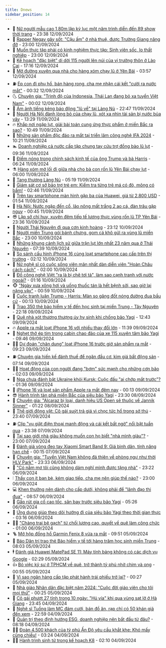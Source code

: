 ```yaml
---
title: Dnews
sidebar_position: 14
---
```


<!-- dantri-dnews:START -->
- 🤠 [Nữ người mẫu cao 1,80m lập kỷ lục một năm trình diễn đến 89 show thời trang](https://dantri.com.vn/giai-tri/nu-nguoi-mau-cao-180m-lap-ky-luc-mot-nam-trinh-dien-den-89-show-thoi-trang-20240830144648571.htm) - 23:38 12/09/2024
- 🌈 [Rapper Negav gây sốt: &quot;Cậu ấm&quot; ở nhà thuê, được Trường Giang nâng đỡ](https://dantri.com.vn/giai-tri/rapper-negav-gay-sot-cau-am-o-nha-thue-duoc-truong-giang-nang-do-20240909042907511.htm) - 23:00 12/09/2024
- 🐎 [Muốn thực tập phải có kinh nghiệm thực tập: Sinh viên sốc, lo thất nghiệp](https://dantri.com.vn/giao-duc/muon-thuc-tap-phai-co-kinh-nghiem-thuc-tap-sinh-vien-soc-lo-that-nghiep-20240912131256258.htm) - 23:00 12/09/2024
- 👹 [Kế hoạch &quot;đặc biệt&quot; di dời 115 người lên núi của vị trưởng thôn ở Lào Cai](https://dantri.com.vn/xa-hoi/ke-hoach-dac-biet-di-doi-115-nguoi-len-nui-cua-vi-truong-thon-o-lao-cai-20240912225858801.htm) - 17:16 12/09/2024
- 🫶 [Mở đường xuyên qua nhà cho hàng xóm chạy lũ ở Yên Bái](https://dantri.com.vn/xa-hoi/mo-duong-xuyen-qua-nha-cho-hang-xom-chay-lu-o-yen-bai-20240912100245134.htm) - 03:57 12/09/2024
- ⛽️ [Ép con đi phụ hồ, bán hàng rong, cha mẹ nhận cái kết &quot;cười ra nước mắt&quot;](https://dantri.com.vn/giao-duc/ep-con-di-phu-ho-ban-hang-rong-cha-me-nhan-cai-ket-cuoi-ra-nuoc-mat-20240911095058971.htm) - 00:32 12/09/2024
- 🌜 [Chuyên gia: &quot;Trình độ của Indonesia, Thái Lan đang bỏ xa tuyển Việt Nam&quot;](https://dantri.com.vn/the-thao/chuyen-gia-trinh-do-cua-indonesia-thai-lan-dang-bo-xa-tuyen-viet-nam-20240912010906147.htm) - 00:02 12/09/2024
- 💪 [Ám ảnh tiếng kẻng báo động &quot;lũ về&quot; tại Làng Nủ](https://dantri.com.vn/xa-hoi/am-anh-tieng-keng-bao-dong-lu-ve-tai-lang-nu-20240912001951460.htm) - 22:47 11/09/2024
- 🎊 [Người Hà Nội đành lòng bỏ của chạy lũ, xót xa nhìn tài sản bị nước bủa vây](https://dantri.com.vn/doi-song/nguoi-ha-noi-danh-long-bo-cua-chay-lu-xot-xa-nhin-tai-san-bi-nuoc-bua-vay-20240911200832069.htm) - 13:29 11/09/2024
- 🔥 [Khắp nơi ngập lụt, giải bài toán cung ứng thực phẩm ở miền Bắc ra sao?](https://dantri.com.vn/kinh-doanh/khap-noi-ngap-lut-giai-bai-toan-cung-ung-thuc-pham-o-mien-bac-ra-sao-20240911173221139.htm) - 10:49 11/09/2024
- 👀 [Những sản phẩm độc đáo ra mắt tại triển lãm công nghệ IFA 2024](https://dantri.com.vn/suc-manh-so/nhung-san-pham-doc-dao-ra-mat-tai-trien-lam-cong-nghe-ifa-2024-20240911154635652.htm) - 10:21 11/09/2024
- 🏊 [Doanh nghiệp cả nước cấp tập chung tay cứu trợ đồng bào lũ lụt](https://dantri.com.vn/kinh-doanh/doanh-nghiep-ca-nuoc-cap-tap-chung-tay-cuu-tro-dong-bao-lu-lut-20240911154516824.htm) - 09:36 11/09/2024
- 🥸 [Điểm nóng trong chính sách kinh tế của ông Trump và bà Harris](https://dantri.com.vn/kinh-doanh/diem-nong-trong-chinh-sach-kinh-te-cua-ong-trump-va-ba-harris-20240911012057017.htm) - 06:24 11/09/2024
- ⚗️ [Hàng xóm mở lối đi giữa nhà cho bà con rốn lũ Yên Bái chạy lụt](https://dantri.com.vn/xa-hoi/hang-xom-mo-loi-di-giua-nha-cho-ba-con-ron-lu-yen-bai-chay-lut-20240911113454672.htm) - 06:00 11/09/2024
- 🐲 [Tang thương Làng Nủ](https://dantri.com.vn/xa-hoi/tang-thuong-lang-nu-20240911112657439.htm) - 05:19 11/09/2024
- 🌁 [Giám sát cơ sở bảo trợ trẻ em: Kiểm tra từng trẻ má có đỏ, mông có bầm!](https://dantri.com.vn/an-sinh/giam-sat-co-so-bao-tro-tre-em-kiem-tra-tung-tre-ma-co-do-mong-co-bam-20240910131737564.htm) - 02:46 11/09/2024
- 🧐 [Trên tay smartphone màn hình gập ba của Huawei, giá từ 2.800 USD](https://dantri.com.vn/suc-manh-so/tren-tay-smartphone-man-hinh-gap-ba-cua-huawei-gia-tu-2800-usd-20240911085111296.htm) - 01:54 11/09/2024
- 👹 [Hà Nội: Nước ngập đến cổ, lão nông mất trắng 2 ao cá, đàn trâu gặp nguy](https://dantri.com.vn/lao-dong-viec-lam/ha-noi-nuoc-ngap-den-co-lao-nong-mat-trang-2-ao-ca-dan-trau-gap-nguy-20240911070122103.htm) - 00:45 11/09/2024
- 😎 [Lập sở chỉ huy, xuyên đêm tiếp tế lương thực vùng rốn lũ TP Yên Bái](https://dantri.com.vn/xa-hoi/lap-so-chi-huy-xuyen-dem-tiep-te-luong-thuc-vung-ron-lu-tp-yen-bai-20240911023505616.htm) - 23:36 10/09/2024
- 🤭 [Người Thái Nguyên đi qua cơn kinh hoàng](https://dantri.com.vn/xa-hoi/nguoi-thai-nguyen-di-qua-con-kinh-hoang-20240911001709757.htm) - 23:12 10/09/2024
- 🦣 [Người miền Trung gói bánh chưng, gom cá khô gửi ra vùng lũ miền Bắc](https://dantri.com.vn/an-sinh/nguoi-mien-trung-goi-banh-chung-gom-ca-kho-gui-ra-vung-lu-mien-bac-20240910173222664.htm) - 23:00 10/09/2024
- 🙉 [Những khung cảnh lịch sử giữa trận lụt lớn nhất 23 năm qua ở Thái Nguyên](https://dantri.com.vn/xa-hoi/nhung-khung-canh-lich-su-giua-tran-lut-lon-nhat-23-nam-qua-o-thai-nguyen-20240910143324696.htm) - 07:39 10/09/2024
- 🗽 [So sánh cấu hình iPhone 16 cùng loạt smartphone cao cấp trên thị trường](https://dantri.com.vn/suc-manh-so/so-sanh-cau-hinh-iphone-16-cung-loat-smartphone-cao-cap-tren-thi-truong-20240910090858135.htm) - 02:12 10/09/2024
- 🐻 [Nữ nghệ sĩ có cuộc sống viên mãn nhất dàn diễn viên &quot;Hoàn Châu cách cách&quot;](https://dantri.com.vn/giai-tri/nu-nghe-si-co-cuoc-song-vien-man-nhat-dan-dien-vien-hoan-chau-cach-cach-20240909103923876.htm) - 02:00 10/09/2024
- 🫣 [Đồ công nghệ Việt &quot;ra là bị chê tơi tả&quot;, làm sao cạnh tranh với nước ngoài?](https://dantri.com.vn/suc-manh-so/do-cong-nghe-viet-ra-la-bi-che-toi-ta-lam-sao-canh-tranh-voi-nuoc-ngoai-20231119212052118.htm) - 01:16 10/09/2024
- 🐵 [&quot;Ngày xưa xông hơi và uống thuốc tán là hết bệnh sởi, sao giờ lại nặng vậy&quot;](https://dantri.com.vn/suc-khoe/ngay-xua-xong-hoi-va-uong-thuoc-tan-la-het-benh-soi-sao-gio-lai-nang-vay-20240909155318542.htm) - 00:59 10/09/2024
- 🥷 [Cuộc tranh luận Trump - Harris: Màn so găng đốt nóng đường đua bầu cử](https://dantri.com.vn/the-gioi/cuoc-tranh-luan-trump-harris-man-so-gang-dot-nong-duong-dua-bau-cu-20240909115413314.htm) - 00:13 10/09/2024
- 🐻 [Trao 350 thẻ bảo hiểm y tế đến học sinh tại miền Trung - Tây Nguyên](https://dantri.com.vn/tam-long-nhan-ai/trao-350-the-bao-hiem-y-te-den-hoc-sinh-tai-mien-trung-tay-nguyen-20240909111103179.htm) - 22:18 09/09/2024
- 🥸 [Quê nhà xót thương thượng úy hy sinh khi chống bão Yagi](https://dantri.com.vn/doi-song/que-nha-xot-thuong-thuong-uy-hy-sinh-khi-chong-bao-yagi-20240909190439106.htm) - 12:43 09/09/2024
- 🔥 [Apple ra mắt loạt iPhone 16 với nhiều thay đổi lớn](https://dantri.com.vn/suc-manh-so/apple-ra-mat-loat-iphone-16-voi-nhieu-thay-doi-lon-20240909182834404.htm) - 11:39 09/09/2024
- 🥰 [Nghẹt thở ép tim trong cabin chao đảo của xe 115 xuyên tâm bão Yagi](https://dantri.com.vn/suc-khoe/nghet-tho-ep-tim-trong-cabin-chao-dao-cua-xe-115-xuyen-tam-bao-yagi-20240909144551486.htm) - 09:46 09/09/2024
- 👨‍🏫 [Dự đoán &quot;chân dung&quot; loạt iPhone 16 trước giờ sản phẩm ra mắt](https://dantri.com.vn/suc-manh-so/du-doan-chan-dung-loat-iphone-16-truoc-gio-san-pham-ra-mat-20240909003613465.htm) - 09:23 09/09/2024
- ⛽️ [Chuyên gia hiến kế đánh thuế để ngăn đầu cơ, kìm giá bất động sản](https://dantri.com.vn/bat-dong-san/chuyen-gia-hien-ke-danh-thue-de-ngan-dau-co-kim-gia-bat-dong-san-20240909032308266.htm) - 07:14 09/09/2024
- 🧑‍💻 [Hoạt động của con người đang &quot;bơm&quot; sức mạnh cho những cơn bão](https://dantri.com.vn/khoa-hoc-cong-nghe/hoat-dong-cua-con-nguoi-dang-bom-suc-manh-cho-nhung-con-bao-20240909081752499.htm) - 02:03 09/09/2024
- 💪 [Nga chưa đánh bật Ukraine khỏi Kursk: Cuộc đấu &quot;ai chớp mắt trước&quot;?](https://dantri.com.vn/the-gioi/nga-chua-danh-bat-ukraine-khoi-kursk-cuoc-dau-ai-chop-mat-truoc-20240830185028297.htm) - 01:36 09/09/2024
- 🔭 [iPhone 16 và loạt sản phẩm Apple ra mắt đêm nay](https://dantri.com.vn/suc-manh-so/iphone-16-va-loat-san-pham-apple-ra-mat-dem-nay-20240908230108689.htm) - 00:13 09/09/2024
- 😎 [Hành trình tàn phá miền Bắc của siêu bão Yagi](https://dantri.com.vn/xa-hoi/hanh-trinh-tan-pha-mien-bac-cua-sieu-bao-yagi-20240909010821805.htm) - 23:30 08/09/2024
- 🦩 [Chuyên gia: &quot;Alcaraz bị loại, danh hiệu US Open sẽ thuộc về Jannik Sinner&quot;](https://dantri.com.vn/the-thao/chuyen-gia-alcaraz-bi-loai-danh-hieu-us-open-se-thuoc-ve-jannik-sinner-20240908001410930.htm) - 01:22 08/09/2024
- 🐻 [Thế giới động vật: Cô gái suýt trả giá vì chọc tức hổ trong sở thú](https://dantri.com.vn/khoa-hoc-cong-nghe/the-gioi-dong-vat-co-gai-suyt-tra-gia-vi-choc-tuc-ho-trong-so-thu-20240908032505047.htm) - 23:40 07/09/2024
- ⛽️ [Clip &quot;vụ giật điện thoại manh động và cái kết bất ngờ&quot; nổi bật tuần qua](https://dantri.com.vn/suc-manh-so/clip-vu-giat-dien-thoai-manh-dong-va-cai-ket-bat-ngo-noi-bat-tuan-qua-20240908011742774.htm) - 23:38 07/09/2024
- 📝 [Tại sao giới nhà giàu không muốn con họ biết &quot;nhà mình giàu&quot;?](https://dantri.com.vn/giao-duc/tai-sao-gioi-nha-giau-khong-muon-con-ho-biet-nha-minh-giau-20240907130437371.htm) - 23:00 07/09/2024
- 💯 [Đánh giá vòng đeo tay Xiaomi Smart Band 9: Giá bình dân, tính năng hạn chế](https://dantri.com.vn/suc-manh-so/danh-gia-vong-deo-tay-xiaomi-smart-band-9-gia-binh-dan-tinh-nang-han-che-20240905231215117.htm) - 00:15 07/09/2024
- 🤠 [Chuyên gia: &quot;Tuyển Việt Nam không đá thiên về phòng ngự như thời HLV Park&quot;](https://dantri.com.vn/the-thao/chuyen-gia-tuyen-viet-nam-khong-da-thien-ve-phong-ngu-nhu-thoi-hlv-park-20240907000301737.htm) - 23:33 06/09/2024
- 🧐 [&quot;Có nằm mơ tôi cũng không dám nghĩ mình được tặng nhà&quot;](https://dantri.com.vn/tam-long-nhan-ai/co-nam-mo-toi-cung-khong-dam-nghi-minh-duoc-tang-nha-20240906193249210.htm) - 23:22 06/09/2024
- 🕯 [Thấy con ít bạn bè, kém giao tiếp, cha mẹ nên giúp thế nào?](https://dantri.com.vn/giao-duc/thay-con-it-ban-be-kem-giao-tiep-cha-me-nen-giup-the-nao-20240906105705798.htm) - 23:00 06/09/2024
- 💻 [Khen thưởng nên dành cho cấp dưới, không phải để &quot;lãnh đạo thi đua&quot;](https://dantri.com.vn/lao-dong-viec-lam/khen-thuong-nen-danh-cho-cap-duoi-khong-phai-de-lanh-dao-thi-dua-20240906150125845.htm) - 08:57 06/09/2024
- 🌋 [Gấp rút gia cố cao tốc, sân bay trước siêu bão Yagi](https://dantri.com.vn/xa-hoi/gap-rut-gia-co-cao-toc-san-bay-truoc-sieu-bao-yagi-20240906120629106.htm) - 05:26 06/09/2024
- 🤖 [Ứng dụng giúp theo dõi hướng đi của siêu bão Yagi theo thời gian thực](https://dantri.com.vn/suc-manh-so/ung-dung-giup-theo-doi-huong-di-cua-sieu-bao-yagi-theo-thoi-gian-thuc-20240906101352110.htm) - 03:16 06/09/2024
- 🧑‍💻 [&quot;Chàng trai bê gạch&quot; từ chối lương cao, quyết về quê làm công chức](https://dantri.com.vn/giao-duc/chang-trai-be-gach-tu-choi-luong-cao-quyet-ve-que-lam-cong-chuc-20240904223151708.htm) - 01:00 06/09/2024
- 🪜 [Mở hộp đồng hồ Garmin Fenix 8 vừa ra mắt](https://dantri.com.vn/suc-manh-so/mo-hop-dong-ho-garmin-fenix-8-vua-ra-mat-20240905160411581.htm) - 09:51 05/09/2024
- 🚀 [Báo Dân trí trao thẻ Bảo hiểm y tế tới hàng trăm học sinh miền Trung](https://dantri.com.vn/tam-long-nhan-ai/bao-dan-tri-trao-the-bao-hiem-y-te-toi-hang-tram-hoc-sinh-mien-trung-20240905102922119.htm) - 08:03 05/09/2024
- 🕴 [Đánh giá Huawei MatePad SE 11: Máy tính bảng không có các dịch vụ Google](https://dantri.com.vn/suc-manh-so/danh-gia-huawei-matepad-se-11-may-tinh-bang-khong-co-cac-dich-vu-google-20240904143202816.htm) - 02:29 05/09/2024
- 👍 [Bỏ việc kỹ sư ở TPHCM về quê, trở thành tỷ phú nhờ chim và ong](https://dantri.com.vn/lao-dong-viec-lam/bo-viec-ky-su-o-tphcm-ve-que-tro-thanh-ty-phu-nho-chim-va-ong-20240903145924046.htm) - 00:55 05/09/2024
- 🥳 [Vì sao ngân hàng cấp tập phát hành trái phiếu trở lại?](https://dantri.com.vn/kinh-doanh/vi-sao-ngan-hang-cap-tap-phat-hanh-trai-phieu-tro-lai-20240902235557392.htm) - 00:27 05/09/2024
- 🥳 [Nhà giáo Nhân dân đặc biệt năm 2024: &quot;Cuộc đời giáo viên cho tôi mọi thứ&quot;](https://dantri.com.vn/giao-duc/nha-giao-nhan-dan-dac-biet-nam-2024-cuoc-doi-giao-vien-cho-toi-moi-thu-20240904173452528.htm) - 00:25 05/09/2024
- 🦩 [Cô gái phượt 27 tỉnh trong 10 ngày: &quot;Hú vía&quot; khi qua vùng sạt lở ở Hà Giang](https://dantri.com.vn/du-lich/co-gai-phuot-27-tinh-trong-10-ngay-hu-via-khi-qua-vung-sat-lo-o-ha-giang-20240830191152603.htm) - 23:45 04/09/2024
- 🗽 [Nghệ sĩ Tuồng làm MC đám cưới, bán đồ ăn, rạp chỉ có 50 khán giả đến xem](https://dantri.com.vn/giai-tri/nghe-si-tuong-lam-mc-dam-cuoi-ban-do-an-rap-chi-co-50-khan-gia-den-xem-20240904040003367.htm) - 22:59 04/09/2024
- 🤖 [Quản trị theo định hướng ESG, doanh nghiệp nên bắt đầu từ đâu?](https://dantri.com.vn/kinh-doanh/quan-tri-theo-dinh-huong-esg-doanh-nghiep-nen-bat-dau-tu-dau-20240830011635991.htm) - 08:18 04/09/2024
- 🧑‍🏫 [Đoàn 4.500 khách của tỷ phú Ấn Độ yêu cầu khắt khe: Khó mấy cũng chiều!](https://dantri.com.vn/du-lich/doan-4500-khach-cua-ty-phu-an-do-yeu-cau-khat-khe-kho-may-cung-chieu-20240903153024800.htm) - 03:24 04/09/2024
- 👨‍🏫 [Hành trình sinh tử trong kế hoạch K8](https://dantri.com.vn/xa-hoi/hanh-trinh-sinh-tu-trong-ke-hoach-k8-20240903191528125.htm) - 02:10 04/09/2024<!-- dantri-dnews:END -->
